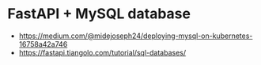 # FastAPI + MySQL database

- https://medium.com/@midejoseph24/deploying-mysql-on-kubernetes-16758a42a746
- https://fastapi.tiangolo.com/tutorial/sql-databases/
